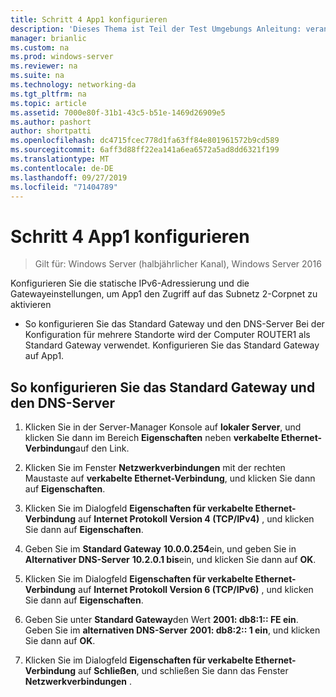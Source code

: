 ```yaml
---
title: Schritt 4 App1 konfigurieren
description: 'Dieses Thema ist Teil der Test Umgebungs Anleitung: veranschaulichen einer DirectAccess-Bereitstellung für mehrere Standorte für Windows Server 2016'
manager: brianlic
ms.custom: na
ms.prod: windows-server
ms.reviewer: na
ms.suite: na
ms.technology: networking-da
ms.tgt_pltfrm: na
ms.topic: article
ms.assetid: 7000e80f-31b1-43c5-b51e-1469d26909e5
ms.author: pashort
author: shortpatti
ms.openlocfilehash: dc4715fcec778d1fa63ff84e801961572b9cd589
ms.sourcegitcommit: 6aff3d88ff22ea141a6ea6572a5ad8dd6321f199
ms.translationtype: MT
ms.contentlocale: de-DE
ms.lasthandoff: 09/27/2019
ms.locfileid: "71404789"
---
```

# <a name="step-4-configure-app1"></a>Schritt 4 App1 konfigurieren

>Gilt für: Windows Server (halbjährlicher Kanal), Windows Server 2016

Konfigurieren Sie die statische IPv6-Adressierung und die Gatewayeinstellungen, um App1 den Zugriff auf das Subnetz 2-Corpnet zu aktivieren  
  
- So konfigurieren Sie das Standard Gateway und den DNS-Server Bei der Konfiguration für mehrere Standorte wird der Computer ROUTER1 als Standard Gateway verwendet. Konfigurieren Sie das Standard Gateway auf App1.  
  
## <a name="to-configure-the-default-gateway-and-dns-server"></a>So konfigurieren Sie das Standard Gateway und den DNS-Server  
  
1.  Klicken Sie in der Server-Manager Konsole auf **lokaler Server**, und klicken Sie dann im Bereich **Eigenschaften** neben **verkabelte Ethernet-Verbindung**auf den Link.  
  
2.  Klicken Sie im Fenster **Netzwerkverbindungen** mit der rechten Maustaste auf **verkabelte Ethernet-Verbindung**, und klicken Sie dann auf **Eigenschaften**.  
  
3.  Klicken Sie im Dialogfeld **Eigenschaften für verkabelte Ethernet-Verbindung** auf **Internet Protokoll Version 4 (TCP/IPv4)** , und klicken Sie dann auf **Eigenschaften**.  
  
4.  Geben Sie im **Standard Gateway** **10.0.0.254**ein, und geben Sie in **Alternativer DNS-Server** **10.2.0.1 bis**ein, und klicken Sie dann auf **OK**.  
  
5.  Klicken Sie im Dialogfeld **Eigenschaften für verkabelte Ethernet-Verbindung** auf **Internet Protokoll Version 6 (TCP/IPv6)** , und klicken Sie dann auf **Eigenschaften**.  
  
6.  Geben Sie unter **Standard Gateway**den Wert **2001: db8:1:: FE ein**. Geben Sie im **alternativen DNS-Server** **2001: db8:2:: 1 ein**, und klicken Sie dann auf **OK**.  
  
7.  Klicken Sie im Dialogfeld **Eigenschaften für verkabelte Ethernet-Verbindung** auf **Schließen**, und schließen Sie dann das Fenster **Netzwerkverbindungen** .  
  


